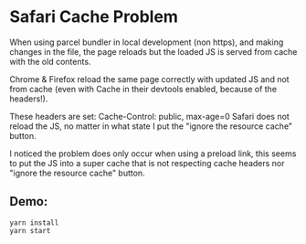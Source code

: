 # Safari Cache Problem

When using parcel bundler in local development (non https), and making changes in the file, the page reloads but the loaded JS is served from cache with the old contents.

Chrome & Firefox reload the same page correctly with updated JS and not from cache (even with Cache in their devtools enabled, because of the headers!).

These headers are set: Cache-Control: public, max-age=0
Safari does not reload the JS, no matter in what state I put the "ignore the resource cache" button.

I noticed the problem does only occur when using a preload link, this seems to put the JS into a super cache that is not respecting cache headers nor "ignore the resource cache" button.

## Demo:

````
yarn install
yarn start
````
